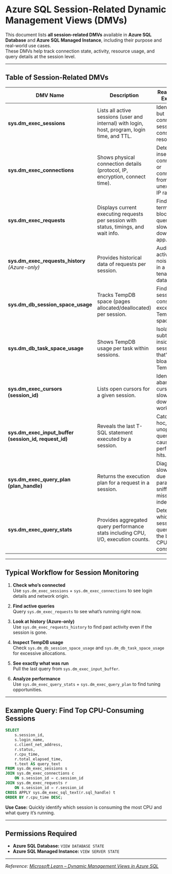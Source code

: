 
# Azure SQL Session-Related Dynamic Management Views (DMVs)

This document lists **all session-related DMVs** available in **Azure SQL Database** and **Azure SQL Managed Instance**, including their purpose and real-world use cases.  
These DMVs help track connection state, activity, resource usage, and query details at the session level.

---

## Table of Session-Related DMVs

| DMV Name | Description | Real-World Example |
|----------|-------------|--------------------|
| **sys.dm_exec_sessions** | Lists all active sessions (user and internal) with login, host, program, login time, and TTL. | Identify idle but connected sessions consuming resources. |
| **sys.dm_exec_connections** | Shows physical connection details (protocol, IP, encryption, connect time). | Detect insecure connections or connections from unexpected IP ranges. |
| **sys.dm_exec_requests** | Displays current executing requests per session with status, timings, and wait info. | Find and terminate a blocking query that's slowing down the app. |
| **sys.dm_exec_requests_history** *(Azure-only)* | Provides historical data of requests per session. | Audit activity for a noisy tenant in a multi-tenant database. |
| **sys.dm_db_session_space_usage** | Tracks TempDB space (pages allocated/deallocated) per session. | Find which session is consuming excessive TempDB space. |
| **sys.dm_db_task_space_usage** | Shows TempDB usage per task within sessions. | Isolate a subtask inside a session that's bloating TempDB. |
| **sys.dm_exec_cursors (session_id)** | Lists open cursors for a given session. | Identify abandoned cursors slowing down workloads. |
| **sys.dm_exec_input_buffer (session_id, request_id)** | Reveals the last T-SQL statement executed by a session. | Catch ad-hoc, unoptimized queries causing performance hits. |
| **sys.dm_exec_query_plan (plan_handle)** | Returns the execution plan for a request in a session. | Diagnose slow queries due to parameter sniffing or missing indexes. |
| **sys.dm_exec_query_stats** | Provides aggregated query performance stats including CPU, I/O, execution counts. | Determine which session’s queries are the biggest CPU consumers. |

---

## Typical Workflow for Session Monitoring

1. **Check who’s connected**  
   Use `sys.dm_exec_sessions` + `sys.dm_exec_connections` to see login details and network origin.

2. **Find active queries**  
   Query `sys.dm_exec_requests` to see what’s running right now.

3. **Look at history (Azure-only)**  
   Use `sys.dm_exec_requests_history` to find past activity even if the session is gone.

4. **Inspect TempDB usage**  
   Check `sys.dm_db_session_space_usage` and `sys.dm_db_task_space_usage` for excessive allocations.

5. **See exactly what was run**  
   Pull the last query from `sys.dm_exec_input_buffer`.

6. **Analyze performance**  
   Use `sys.dm_exec_query_stats` + `sys.dm_exec_query_plan` to find tuning opportunities.

---

## Example Query: Find Top CPU-Consuming Sessions

```sql
SELECT 
    s.session_id,
    s.login_name,
    c.client_net_address,
    r.status,
    r.cpu_time,
    r.total_elapsed_time,
    t.text AS query_text
FROM sys.dm_exec_sessions s
JOIN sys.dm_exec_connections c 
    ON s.session_id = c.session_id
JOIN sys.dm_exec_requests r 
    ON s.session_id = r.session_id
CROSS APPLY sys.dm_exec_sql_text(r.sql_handle) t
ORDER BY r.cpu_time DESC;
````

**Use Case:**
Quickly identify which session is consuming the most CPU and what query it’s running.

---

## Permissions Required

* **Azure SQL Database:** `VIEW DATABASE STATE`
* **Azure SQL Managed Instance:** `VIEW SERVER STATE`

---

*Reference: [Microsoft Learn – Dynamic Management Views in Azure SQL](https://learn.microsoft.com/en-us/azure/azure-sql/database/monitoring-with-dmvs)*
